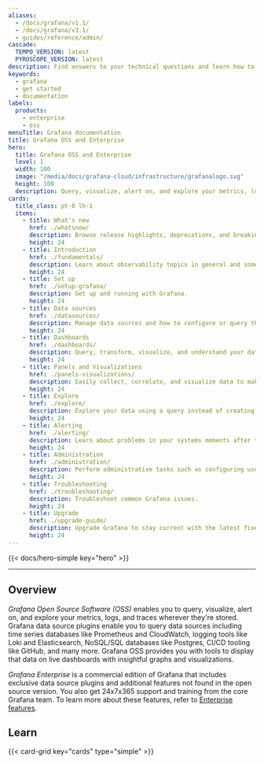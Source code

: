 ```yaml
---
aliases:
  - /docs/grafana/v1.1/
  - /docs/grafana/v3.1/
  - guides/reference/admin/
cascade:
  TEMPO_VERSION: latest
  PYROSCOPE_VERSION: latest
description: Find answers to your technical questions and learn how to use Grafana OSS and Enterprise products.
keywords:
  - grafana
  - get started
  - documentation
labels:
  products:
    - enterprise
    - oss
menuTitle: Grafana documentation
title: Grafana OSS and Enterprise
hero:
  title: Grafana OSS and Enterprise
  level: 1
  width: 100
  image: "/media/docs/grafana-cloud/infrastructure/grafanalogo.svg"
  height: 100
  description: Query, visualize, alert on, and explore your metrics, logs, and traces wherever they are stored.
cards:
  title_class: pt-0 lh-1
  items:
    - title: What's new
      href: ./whatsnew/
      description: Browse release highlights, deprecations, and breaking changes in Grafana releases.
      height: 24
    - title: Introduction
      href: ./fundamentals/
      description: Learn about observability topics in general and some of the products included in Grafana.
      height: 24
    - title: Set up
      href: ./setup-grafana/
      description: Get up and running with Grafana.
      height: 24
    - title: Data sources
      href: ./datasources/
      description: Manage data sources and how to configure or query the built-in data sources.
      height: 24
    - title: Dashboards
      href: ./dashboards/
      description: Query, transform, visualize, and understand your data no matter where it’s stored.
      height: 24
    - title: Panels and Visualizations
      href: ./panels-visualizations/
      description: Easily collect, correlate, and visualize data to make informed decisions in real-time.
      height: 24
    - title: Explore
      href: ./explore/
      description: Explore your data using a query instead of creating a dashboard.
      height: 24
    - title: Alerting
      href: ./alerting/
      description: Learn about problems in your systems moments after they occur.
      height: 24
    - title: Administration
      href: ./administration/
      description: Perform administrative tasks such as configuring user management and roles and permissions.
      height: 24
    - title: Troubleshooting
      href: ./troubleshooting/
      description: Troubleshoot common Grafana issues.
      height: 24
    - title: Upgrade
      href: ./upgrade-guide/
      description: Upgrade Grafana to stay current with the latest fixes and enhancements.
      height: 24
---
```


{{< docs/hero-simple key="hero" >}}

---

## Overview

_Grafana Open Source Software (OSS)_ enables you to query, visualize, alert on, and explore your metrics, logs, and traces wherever they're stored. Grafana data source plugins enable you to query data sources including time series databases like Prometheus and CloudWatch, logging tools like Loki and Elasticsearch, NoSQL/SQL databases like Postgres, CI/CD tooling like GitHub, and many more. Grafana OSS provides you with tools to display that data on live dashboards with insightful graphs and visualizations.

_Grafana Enterprise_ is a commercial edition of Grafana that includes exclusive data source plugins and additional features not found in the open source version. You also get 24x7x365 support and training from the core Grafana team.
To learn more about these features, refer to [Enterprise features](https://grafana.com/docs/grafana/<GRAFANA_VERSION>/introduction/grafana-enterprise/#enterprise-features-in-grafana-cloud).

## Learn

{{< card-grid key="cards" type="simple" >}}
